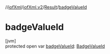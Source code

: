 //[iofXml](../../../index.md)/[iofXml.v2](../index.md)/[Result](index.md)/[badgeValueId](badge-value-id.md)

# badgeValueId

[jvm]\
protected open var [badgeValueId](badge-value-id.md): [BadgeValueId](../-badge-value-id/index.md)
